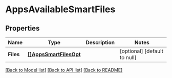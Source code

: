 # AppsAvailableSmartFiles

## Properties
Name | Type | Description | Notes
------------ | ------------- | ------------- | -------------
**Files** | [**[]AppsSmartFilesOpt**](AppsSmartFiles_opt.md) |  | [optional] [default to null]

[[Back to Model list]](../README.md#documentation-for-models) [[Back to API list]](../README.md#documentation-for-api-endpoints) [[Back to README]](../README.md)

